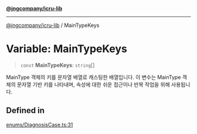 [**@jngcompany/icru-lib**](../README.md)

***

[@jngcompany/icru-lib](../globals.md) / MainTypeKeys

# Variable: MainTypeKeys

> `const` **MainTypeKeys**: `string`[]

MainType 객체의 키를 문자열 배열로 캐스팅한 배열입니다.
이 변수는 MainType 객체의 문자열 기반 키를 나타내며,
속성에 대한 쉬운 접근이나 반복 작업을 위해 사용됩니다.

## Defined in

[enums/DiagnosisCase.ts:31](https://github.com/jngcompany/icru-lib/blob/d5809ceca7cec295ab2df61cd05dc96c0f11bd66/src/enums/DiagnosisCase.ts#L31)
